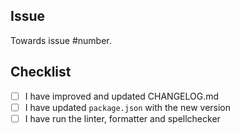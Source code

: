 ## Issue

Towards issue #number.

## Checklist

- [ ] I have improved and updated CHANGELOG.md
- [ ] I have updated `package.json` with the new version
- [ ] I have run the linter, formatter and spellchecker
